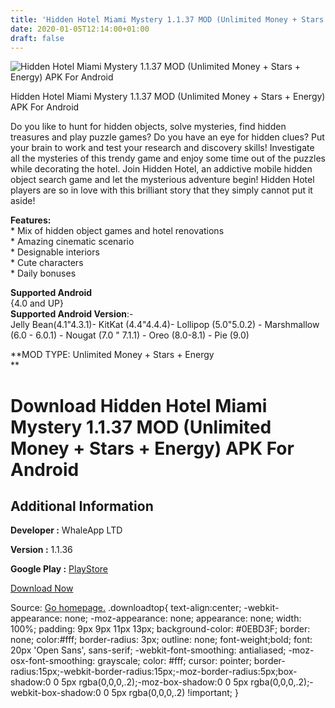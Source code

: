 ```yaml
---
title: 'Hidden Hotel Miami Mystery 1.1.37 MOD (Unlimited Money + Stars + Energy) APK For Android'
date: 2020-01-05T12:14:00+01:00
draft: false
---
```


![Hidden Hotel Miami Mystery 1.1.37 MOD (Unlimited Money + Stars + Energy) APK For Android](https://i0.wp.com/apkhome.net/wp-content/uploads/2020/01/Hidden-Hotel-Miami-Mystery-1.1.37-MOD-Unlimited-Money-Stars-Energy.png "Hidden Hotel Miami Mystery 1.1.37 MOD (Unlimited Money + Stars + Energy) APK For Android")

  

Hidden Hotel Miami Mystery 1.1.37 MOD (Unlimited Money + Stars + Energy) APK For Android

Do you like to hunt for hidden objects, solve mysteries, find hidden treasures and play puzzle games? Do you have an eye for hidden clues? Put your brain to work and test your research and discovery skills! Investigate all the mysteries of this trendy game and enjoy some time out of the puzzles while decorating the hotel. Join Hidden Hotel, an addictive mobile hidden object search game and let the mysterious adventure begin! Hidden Hotel players are so in love with this brilliant story that they simply cannot put it aside!

**Features:**  
\* Mix of hidden object games and hotel renovations  
\* Amazing cinematic scenario  
\* Designable interiors  
\* Cute characters  
\* Daily bonuses

**Supported Android**  
{4.0 and UP}  
**Supported Android Version**:-  
Jelly Bean(4.1"4.3.1)- KitKat (4.4"4.4.4)- Lollipop (5.0"5.0.2) - Marshmallow (6.0 - 6.0.1) - Nougat (7.0 " 7.1.1) - Oreo (8.0-8.1) - Pie (9.0)

**MOD TYPE: Unlimited Money + Stars + Energy  
**

Download Hidden Hotel Miami Mystery 1.1.37 MOD (Unlimited Money + Stars + Energy) APK For Android
=================================================================================================

Additional Information
----------------------

**Developer :** WhaleApp LTD

**Version :** 1.1.36

**Google Play :** [PlayStore](https://play.google.com/store/apps/details?id=com.whaleapp.hiddenhotel)

  

[Download Now](https://store4app.co/post/hidden-hotel-miami-mystery-1-1-37-mod-unlimited-money-stars-energy-apk-for-android_1578222529)

  
Source: [Go homepage.](https://store4app.co/post/hidden-hotel-miami-mystery-1-1-37-mod-unlimited-money-stars-energy-apk-for-android_1578222529) .downloadtop{ text-align:center; -webkit-appearance: none; -moz-appearance: none; appearance: none; width: 100%; padding: 9px 9px 11px 13px; background-color: #0EBD3F; border: none; color:#fff; border-radius: 3px; outline: none; font-weight;bold; font: 20px 'Open Sans', sans-serif; -webkit-font-smoothing: antialiased; -moz-osx-font-smoothing: grayscale; color: #fff; cursor: pointer; border-radius:15px;-webkit-border-radius:15px;-moz-border-radius:5px;box-shadow:0 0 5px rgba(0,0,0,.2);-moz-box-shadow:0 0 5px rgba(0,0,0,.2);-webkit-box-shadow:0 0 5px rgba(0,0,0,.2) !important; }